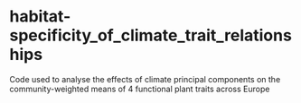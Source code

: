 # habitat-specificity_of_climate_trait_relationships
Code used to analyse the effects of climate principal components on the community-weighted means of 4 functional plant traits across Europe
